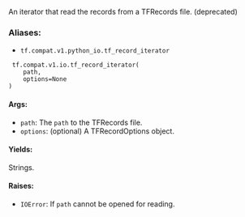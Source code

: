 
An iterator that read the records from a TFRecords file. (deprecated)
### Aliases:
- `tf.compat.v1.python_io.tf_record_iterator`

```
 tf.compat.v1.io.tf_record_iterator(
    path,
    options=None
)
```
#### Args:
- `path`: The `path` to the TFRecords file.
- `options`: (optional) A TFRecordOptions object.
#### Yields:

Strings.
#### Raises:
- `IOError`: If `path` cannot be opened for reading.
